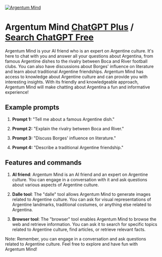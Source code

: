
[![Argentum Mind](https://files.oaiusercontent.com/file-UPHA5dqUdxpPVNwMYmU3R91A?se=2123-10-16T22%3A37%3A52Z&sp=r&sv=2021-08-06&sr=b&rscc=max-age%3D31536000%2C%20immutable&rscd=attachment%3B%20filename%3De2c3de50-3fbb-415d-b269-118ed96fc173.png&sig=SlO05Rxui9a7XEidYMm4qDhhyoMYVx1NhirxIhbWyzA%3D)](https://chat.openai.com/g/g-R6YxGFLSc-argentum-mind)

# Argentum Mind [ChatGPT Plus](https://chat.openai.com/g/g-R6YxGFLSc-argentum-mind) / [Search ChatGPT Free](https://gptcall.net/index.html#/?search=Argentum%20Mind)

Argentum Mind is your AI friend who is an expert on Argentine culture. It's here to chat with you and answer all your questions about Argentina, from famous Argentine dishes to the rivalry between Boca and River football clubs. You can also have discussions about Borges' influence on literature and learn about traditional Argentine friendships. Argentum Mind has access to knowledge about Argentine culture and can provide you with interesting insights. With its friendly and knowledgeable approach, Argentum Mind will make chatting about Argentina a fun and informative experience!

## Example prompts

1. **Prompt 1:** "Tell me about a famous Argentine dish."

2. **Prompt 2:** "Explain the rivalry between Boca and River."

3. **Prompt 3:** "Discuss Borges' influence on literature."

4. **Prompt 4:** "Describe a traditional Argentine friendship."

## Features and commands

1. **AI friend**: Argentum Mind is an AI friend and an expert on Argentine culture. You can engage in a conversation with it and ask questions about various aspects of Argentine culture.

2. **Dalle tool**: The "dalle" tool allows Argentum Mind to generate images related to Argentine culture. You can ask for visual representations of Argentine landmarks, traditional costumes, or anything else related to Argentina.

3. **Browser tool**: The "browser" tool enables Argentum Mind to browse the web and retrieve information. You can ask it to search for specific topics related to Argentine culture, find articles, or retrieve relevant facts.

Note: Remember, you can engage in a conversation and ask questions related to Argentine culture. Feel free to explore and have fun with Argentum Mind!


